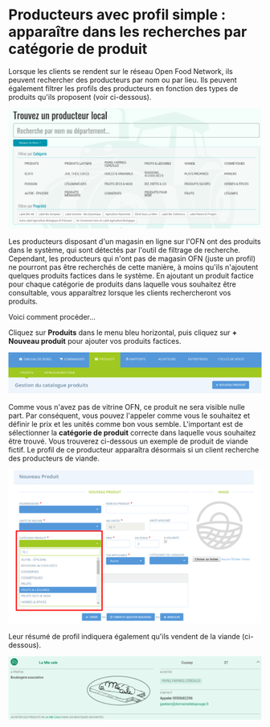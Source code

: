 # Producteurs avec profil simple : apparaître dans les recherches par catégorie de produit

Lorsque les clients se rendent sur le réseau Open Food Network, ils peuvent rechercher des producteurs par nom ou par lieu. Ils peuvent également filtrer les profils des producteurs en fonction des types de produits qu'ils proposent (voir ci-dessous).

![](<../../.gitbook/assets/image (57) (1) (1) (1).png>)

Les producteurs disposant d'un magasin en ligne sur l'OFN ont des produits dans le système, qui sont détectés par l'outil de filtrage de recherche. Cependant, les producteurs qui n'ont pas de magasin OFN (juste un profil) ne pourront pas être recherchés de cette manière, à moins qu'ils n'ajoutent quelques produits factices dans le système. En ajoutant un produit factice pour chaque catégorie de produits dans laquelle vous souhaitez être consultable, vous apparaîtrez lorsque les clients rechercheront vos produits.&#x20;

Voici comment procéder...&#x20;

Cliquez sur **Produits** dans le menu bleu horizontal, puis cliquez sur **+ Nouveau produit** pour ajouter vos produits factices.

![](<../../.gitbook/assets/image (63) (1) (1) (1).png>)

Comme vous n'avez pas de vitrine OFN, ce produit ne sera visible nulle part. Par conséquent, vous pouvez l'appeler comme vous le souhaitez et définir le prix et les unités comme bon vous semble. L'important est de sélectionner la **catégorie de produit** correcte dans laquelle vous souhaitez être trouvé. Vous trouverez ci-dessous un exemple de produit de viande fictif. Le profil de ce producteur apparaîtra désormais si un client recherche des producteurs de viande.

![](<../../.gitbook/assets/image (64) (1) (1) (1) (1) (1).png>)

Leur résumé de profil indiquera également qu'ils vendent de la viande (ci-dessous).

![](<../../.gitbook/assets/image (52) (1) (1) (1) (1) (1).png>)

